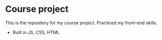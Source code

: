 # Course project 

This is the repository for my course project. Practiced my front-end skills.

- Built in JS, CSS, HTML

